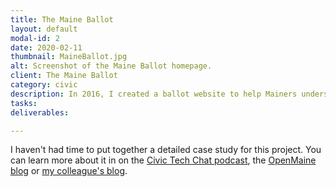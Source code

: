 ```yaml
---
title: The Maine Ballot
layout: default
modal-id: 2
date: 2020-02-11
thumbnail: MaineBallot.jpg
alt: Screenshot of the Maine Ballot homepage.
client: The Maine Ballot
category: civic
description: In 2016, I created a ballot website to help Mainers understand the referendum questions on statewide ballots. It had over 3,000 unique visitors leading up to the November 2018 election. In the last couple of years, Open Maine has gotten involved and volunteers have helped create and review the content on the site. During the 2018-2019 government shutdown, a colleague and I moved the site from Squarespace to GitHub to make it open source and available for people to fork and create similar sites for other states.
tasks:
deliverables:

---
```

I haven't had time to put together a detailed case study for this project. You can learn more about it in on the [Civic Tech Chat podcast](https://civictech.chat/2019/07/maine-ballot), the [OpenMaine blog](http://openmaine.org/stories/2020/04/10/the-viral-vaccine-ballot-question/) or [my colleague's blog](https://brentryanjohnson.com/your-civic-tech-work-matters/).
